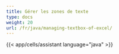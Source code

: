 ```yaml
---
title: Gérer les zones de texte
type: docs
weight: 20
url: /fr/java/managing-textbox-of-excel/
---
```

{{< app/cells/assistant language="java" >}}
